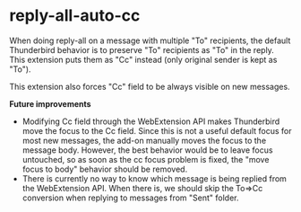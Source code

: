 # reply-all-auto-cc #

When doing reply-all on a message with multiple "To" recipients, the default
Thunderbird behavior is to preserve "To" recipients as "To" in the reply.
This extension puts them as "Cc" instead (only original sender is kept as "To").

This extension also forces "Cc" field to be always visible on new messages.

**Future improvements**

- Modifying Cc field through the WebExtension API makes Thunderbird move the
  focus to the Cc field. Since this is not a useful default focus for most new
  messages, the add-on manually moves the focus to the message body. However,
  the best behavior would be to leave focus untouched, so as soon as the cc
  focus problem is fixed, the "move focus to body" behavior should be removed.
- There is currently no way to know which message is being replied from the
  WebExtension API. When there is, we should skip the To=>Cc conversion when
  replying to messages from "Sent" folder.
